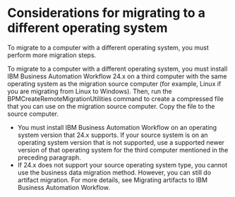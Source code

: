 # Considerations for migrating to a different operating system

To migrate to a computer with a different operating system, you must
perform more migration steps.

To migrate to a computer with a different operating system, you must install
IBM Business Automation Workflow
24.x on a third
computer with the same operating system as the migration source computer (for example, Linux if you
are migrating from Linux to Windows). Then, run the
BPMCreateRemoteMigrationUtilities command to create a compressed file that you
can use on the migration source computer. Copy the file to the source computer.

- You must install IBM Business Automation Workflow on an operating system
version that 24.x
supports. If your source system is on an operating system version that is not supported, use a
supported newer version of that operating system for the third computer mentioned in the preceding
paragraph.
- If 24.x does
not support your source operating system type, you cannot use the business data migration method.
However, you can still do artifact migration. For more details, see Migrating artifacts to IBM Business Automation Workflow.